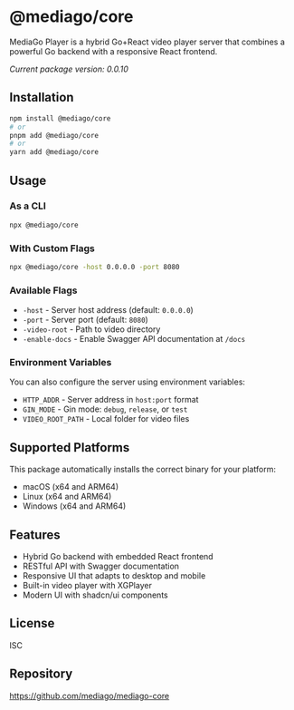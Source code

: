 # @mediago/core

MediaGo Player is a hybrid Go+React video player server that combines a powerful Go backend with a responsive React frontend.

_Current package version: 0.0.10_

## Installation

```bash
npm install @mediago/core
# or
pnpm add @mediago/core
# or
yarn add @mediago/core
```

## Usage

### As a CLI

```bash
npx @mediago/core
```

### With Custom Flags

```bash
npx @mediago/core -host 0.0.0.0 -port 8080
```

### Available Flags

- `-host` - Server host address (default: `0.0.0.0`)
- `-port` - Server port (default: `8080`)
- `-video-root` - Path to video directory
- `-enable-docs` - Enable Swagger API documentation at `/docs`

### Environment Variables

You can also configure the server using environment variables:

- `HTTP_ADDR` - Server address in `host:port` format
- `GIN_MODE` - Gin mode: `debug`, `release`, or `test`
- `VIDEO_ROOT_PATH` - Local folder for video files

## Supported Platforms

This package automatically installs the correct binary for your platform:

- macOS (x64 and ARM64)
- Linux (x64 and ARM64)
- Windows (x64 and ARM64)

## Features

- Hybrid Go backend with embedded React frontend
- RESTful API with Swagger documentation
- Responsive UI that adapts to desktop and mobile
- Built-in video player with XGPlayer
- Modern UI with shadcn/ui components

## License

ISC

## Repository

https://github.com/mediago/mediago-core
